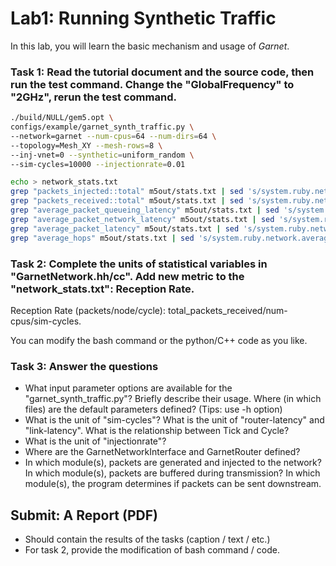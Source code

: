 # Lab1: Running Synthetic Traffic

In this lab, you will learn the basic mechanism and usage of *Garnet*.

### Task 1: Read the tutorial document and the source code, then run the test command. Change the "GlobalFrequency" to "2GHz", rerun the test command.

```bash
./build/NULL/gem5.opt \
configs/example/garnet_synth_traffic.py \
--network=garnet --num-cpus=64 --num-dirs=64 \
--topology=Mesh_XY --mesh-rows=8 \
--inj-vnet=0 --synthetic=uniform_random \
--sim-cycles=10000 --injectionrate=0.01 

echo > network_stats.txt
grep "packets_injected::total" m5out/stats.txt | sed 's/system.ruby.network.packets_injected::total\s*/packets_injected = /' >> network_stats.txt
grep "packets_received::total" m5out/stats.txt | sed 's/system.ruby.network.packets_received::total\s*/packets_received = /' >> network_stats.txt
grep "average_packet_queueing_latency" m5out/stats.txt | sed 's/system.ruby.network.average_packet_queueing_latency\s*/average_packet_queueing_latency = /' >> network_stats.txt
grep "average_packet_network_latency" m5out/stats.txt | sed 's/system.ruby.network.average_packet_network_latency\s*/average_packet_network_latency = /' >> network_stats.txt
grep "average_packet_latency" m5out/stats.txt | sed 's/system.ruby.network.average_packet_latency\s*/average_packet_latency = /' >> network_stats.txt
grep "average_hops" m5out/stats.txt | sed 's/system.ruby.network.average_hops\s*/average_hops = /' >> network_stats.txt
```

### Task 2: Complete the units of statistical variables in "GarnetNetwork.hh/cc". Add new metric to the "network_stats.txt": Reception Rate.

Reception Rate (packets/node/cycle): total_packets_received/num-cpus/sim-cycles.

You can modify the bash command or the python/C++ code as you like.

### Task 3: Answer the questions

- What input parameter options are available for the "garnet_synth_traffic.py"? Briefly describe their usage. Where (in which files) are the default parameters defined? (Tips: use -h option)
- What is the unit of "sim-cycles"? What is the unit of "router-latency" and "link-latency". What is the relationship between Tick and Cycle?
- What is the unit of "injectionrate"?
- Where are the GarnetNetworkInterface and GarnetRouter defined?
- In which module(s), packets are generated and injected to the network? In which module(s), packets are buffered during transmission? In which module(s), the program determines if packets can be sent downstream.

## Submit: A Report (PDF)

- Should contain the results of the tasks (caption / text / etc.)
- For task 2, provide the modification of bash command / code.
